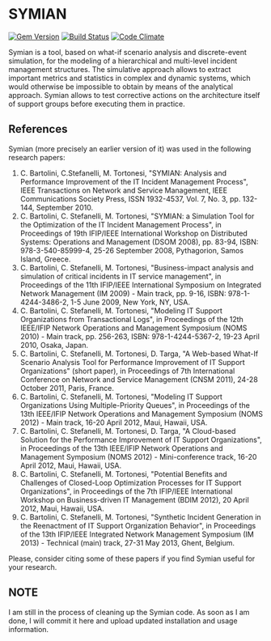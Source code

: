 # SYMIAN

[![Gem Version](https://badge.fury.io/rb/symian.svg)](https://badge.fury.io/rb/symian)
[![Build Status](https://travis-ci.org/mtortonesi/symian.png?branch=master)](https://travis-ci.org/mtortonesi/symian)
[![Code Climate](https://codeclimate.com/github/mtortonesi/symian.png)](https://codeclimate.com/github/mtortonesi/symian)

Symian is a tool, based on what-if scenario analysis and discrete-event
simulation, for the modeling of a hierarchical and multi-level incident
management structures. The simulative approach allows to extract important
metrics and statistics in complex and dynamic systems, which would otherwise be
impossible to obtain by means of the analytical approach. Symian allows to test
corrective actions on the architecture itself of support groups before
executing them in practice.


## References

Symian (more precisely an earlier version of it) was used in the following
research papers:

1. C. Bartolini, C.Stefanelli, M. Tortonesi, "SYMIAN: Analysis and Performance
   Improvement of the IT Incident Management Process", IEEE Transactions on
   Network and Service Management, IEEE Communications Society Press, ISSN
   1932-4537, Vol. 7, No. 3, pp. 132-144, September 2010.
2. C. Bartolini, C. Stefanelli, M. Tortonesi, "SYMIAN: a Simulation Tool for
   the Optimization of the IT Incident Management Process", in Proceedings of
   19th IFIP/IEEE International Workshop on Distributed Systems: Operations and
   Management (DSOM 2008), pp. 83-94, ISBN: 978-3-540-85999-4, 25-26 September
   2008, Pythagorion, Samos Island, Greece.
3. C. Bartolini, C. Stefanelli, M. Tortonesi, "Business-impact analysis and
   simulation of critical incidents in IT service management", in Proceedings
   of the 11th IFIP/IEEE International Symposium on Integrated Network Management
   (IM 2009) - Main track, pp. 9-16, ISBN: 978-1-4244-3486-2, 1-5 June 2009, New
   York, NY, USA.
4. C. Bartolini, C. Stefanelli, M. Tortonesi, "Modeling IT Support
   Organizations from Transactional Logs", in Proceedings of the 12th IEEE/IFIP
   Network Operations and Management Symposium (NOMS 2010) - Main track, pp.
   256-263, ISBN: 978-1-4244-5367-2, 19-23 April 2010, Osaka, Japan.
5. C. Bartolini, C. Stefanelli, M. Tortonesi, D. Targa, "A Web-based What-If
   Scenario Analysis Tool for Performance Improvement of IT Support
   Organizations" (short paper), in Proceedings of 7th International Conference on
   Network and Service Management (CNSM 2011), 24-28 October 2011, Paris, France.
6. C. Bartolini, C. Stefanelli, M. Tortonesi, "Modeling IT Support
   Organizations Using Multiple-Priority Queues", in Proceedings of the 13th
   IEEE/IFIP Network Operations and Management Symposium (NOMS 2012) - Main track,
   16-20 April 2012, Maui, Hawaii, USA.
7. C. Bartolini, C. Stefanelli, M. Tortonesi, D. Targa, "A Cloud-based Solution
   for the Performance Improvement of IT Support Organizations", in Proceedings
   of the 13th IEEE/IFIP Network Operations and Management Symposium (NOMS 2012) -
   Mini-conference track, 16-20 April 2012, Maui, Hawaii, USA.
8. C. Bartolini, C. Stefanelli, M. Tortonesi, "Potential Benefits and
   Challenges of Closed-Loop Optimization Processes for IT Support
   Organizations", in Proceedings of the 7th IFIP/IEEE International Workshop on
   Business-driven IT Management (BDIM 2012), 20 April 2012, Maui, Hawaii, USA.
9. C. Bartolini, C. Stefanelli, M. Tortonesi, "Synthetic Incident Generation in
   the Reenactment of IT Support Organization Behavior", in Proceedings of the
   13th IFIP/IEEE Integrated Network Management Symposium (IM 2013) - Technical
   (main) track, 27-31 May 2013, Ghent, Belgium.

Please, consider citing some of these papers if you find Symian useful for your
research.


## NOTE

I am still in the process of cleaning up the Symian code. As soon as I am done,
I will commit it here and upload updated installation and usage information.
